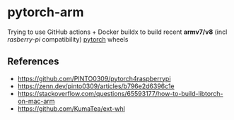 # pytorch-arm
Trying to use GitHub actions + Docker buildx to build recent **armv7/v8** (incl *rasberry-pi* compatibility) [pytorch](https://github.com/pytorch/pytorch) wheels

## References
- https://github.com/PINTO0309/pytorch4raspberrypi
- https://zenn.dev/pinto0309/articles/b796e2d6396c1e
- https://stackoverflow.com/questions/65593177/how-to-build-libtorch-on-mac-arm
- https://github.com/KumaTea/ext-whl